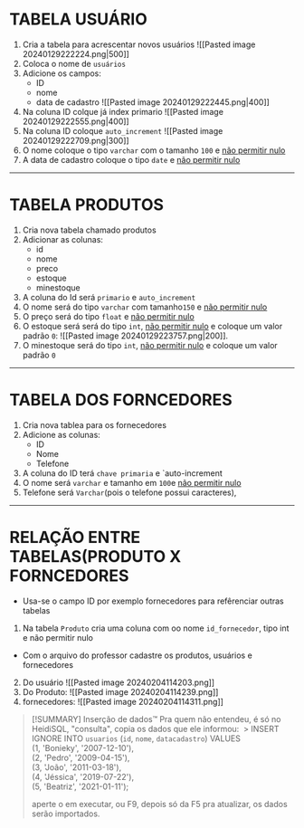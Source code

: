 # TABELA USUÁRIO
1. Cria a tabela para acrescentar novos usuários
![[Pasted image 20240129222224.png|500]]
2. Coloca o nome de `usuários`
3. Adicione os campos:
	- ID
	- nome
	- data de cadastro
![[Pasted image 20240129222445.png|400]]
4. Na coluna ID colque já index primario
![[Pasted image 20240129222555.png|400]]
5. Na coluna ID coloque `auto_increment`
![[Pasted image 20240129222709.png|300]]
6. O nome coloque o tipo `varchar` com o tamanho `100` e <u>não permitir nulo</u>
7. A data de cadastro coloque o tipo `date` e <u>não permitir nulo</u> 
---
# TABELA PRODUTOS
1. Cria nova tabela chamado produtos
2. Adicionar as colunas:
	- id
	- nome
	- preco
	- estoque
	- minestoque
3. A coluna do Id será `primario`  e `auto_increment`
4. O nome será do tipo `varchar` com tamanho`150` e <u>não permitir nulo</u>
5. O preço será do tipo `float`  e <u>não permitir nulo</u>
6. O estoque será será do tipo `int`, <u>não permitir nulo</u> e coloque um valor padrão `0`:
![[Pasted image 20240129223757.png|200]].
7. O minestoque será do tipo `int`,  <u>não permitir nulo</u> e coloque um valor padrão `0`

---
# TABELA DOS FORNCEDORES
1. Cria nova tablea para os fornecedores
2. Adicione as colunas:
	- ID
	- Nome
	- Telefone
3. A coluna do ID terá `chave primaria` e `auto-increment
4. O nome será `varchar` e tamanho em `100`e <u>não permitir nulo</u>
5. Telefone será `Varchar`(pois o telefone possui caracteres), 
---
# RELAÇÃO ENTRE TABELAS(PRODUTO X FORNCEDORES
- Usa-se o campo ID por exemplo fornecedores para refêrenciar outras tabelas
1. Na tabela `Produto` cria uma coluna com oo nome `id_fornecedor`, tipo int  e não permitir nulo
- Com o arquivo do professor cadastre os produtos, usuários e fornecedores
 2. Do usuário
![[Pasted image 20240204114203.png]]
3. Do Produto: 
![[Pasted image 20240204114239.png]]
4. fornecedores:
![[Pasted image 20240204114311.png]]


> [!SUMMARY] Inserção de dados™
> Pra quem não entendeu, é só no HeidiSQL, "consulta", copia os dados que ele informou:
 > INSERT IGNORE INTO `usuarios` (`id`, `nome`, `datacadastro`) VALUES  
(1, 'Bonieky', '2007-12-10'),  
(2, 'Pedro', '2009-04-15'),  
(3, 'João', '2011-03-18'),  
(4, 'Jéssica', '2019-07-22'),  
(5, 'Beatriz', '2021-01-11');             
>
>aperte o em executar, ou F9, depois só da F5 pra atualizar, os dados serão importados.

